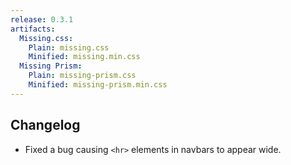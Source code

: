 ```yaml
---
release: 0.3.1
artifacts:
  Missing.css:
    Plain: missing.css
    Minified: missing.min.css
  Missing Prism:
    Plain: missing-prism.css
    Minified: missing-prism.min.css
---
```


## Changelog

 - Fixed a bug causing `<hr>` elements in navbars to appear wide.
